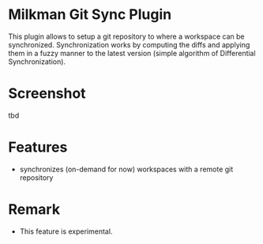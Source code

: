 # Milkman Git Sync Plugin

This plugin allows to setup a git repository to where a workspace can be synchronized. Synchronization works by computing the diffs and applying them in a fuzzy manner to the latest version (simple algorithm of Differential Synchronization).

# Screenshot

tbd

# Features
 * synchronizes (on-demand for now) workspaces with a remote git repository

# Remark
 * This feature is experimental.